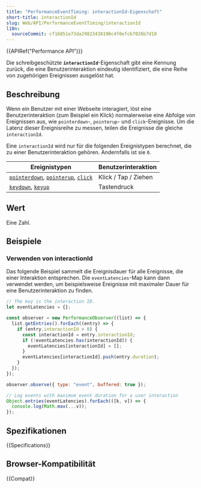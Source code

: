 ```yaml
---
title: "PerformanceEventTiming: interactionId-Eigenschaft"
short-title: interactionId
slug: Web/API/PerformanceEventTiming/interactionId
l10n:
  sourceCommit: cf16851e73da29823438198c4f0efcb7026b7d10
---
```


{{APIRef("Performance API")}}

Die schreibgeschützte **`interactionId`**-Eigenschaft gibt eine Kennung zurück, die eine Benutzerinteraktion eindeutig identifiziert, die eine Reihe von zugehörigen Ereignissen ausgelöst hat.

## Beschreibung

Wenn ein Benutzer mit einer Webseite interagiert, löst eine Benutzerinteraktion (zum Beispiel ein Klick) normalerweise eine Abfolge von Ereignissen aus, wie `pointerdown`-, `pointerup`- und `click`-Ereignisse. Um die Latenz dieser Ereignisreihe zu messen, teilen die Ereignisse die gleiche `interactionId`.

Eine `interactionId` wird nur für die folgenden Ereignistypen berechnet, die zu einer Benutzerinteraktion gehören. Andernfalls ist sie `0`.

| Ereignistypen                                                                                                                                                         | Benutzerinteraktion  |
| --------------------------------------------------------------------------------------------------------------------------------------------------------------------- | -------------------- |
| [`pointerdown`](/de/docs/Web/API/Element/pointerdown_event), [`pointerup`](/de/docs/Web/API/Element/pointerup_event), [`click`](/de/docs/Web/API/Element/click_event) | Klick / Tap / Ziehen |
| [`keydown`](/de/docs/Web/API/Element/keydown_event), [`keyup`](/de/docs/Web/API/Element/keyup_event)                                                                  | Tastendruck          |

## Wert

Eine Zahl.

## Beispiele

### Verwenden von interactionId

Das folgende Beispiel sammelt die Ereignisdauer für alle Ereignisse, die einer Interaktion entsprechen. Die `eventLatencies`-Map kann dann verwendet werden, um beispielsweise Ereignisse mit maximaler Dauer für eine Benutzerinteraktion zu finden.

```js
// The key is the interaction ID.
let eventLatencies = {};

const observer = new PerformanceObserver((list) => {
  list.getEntries().forEach((entry) => {
    if (entry.interactionId > 0) {
      const interactionId = entry.interactionId;
      if (!eventLatencies.has(interactionId)) {
        eventLatencies[interactionId] = [];
      }
      eventLatencies[interactionId].push(entry.duration);
    }
  });
});

observer.observe({ type: "event", buffered: true });

// Log events with maximum event duration for a user interaction
Object.entries(eventLatencies).forEach(([k, v]) => {
  console.log(Math.max(...v));
});
```

## Spezifikationen

{{Specifications}}

## Browser-Kompatibilität

{{Compat}}
